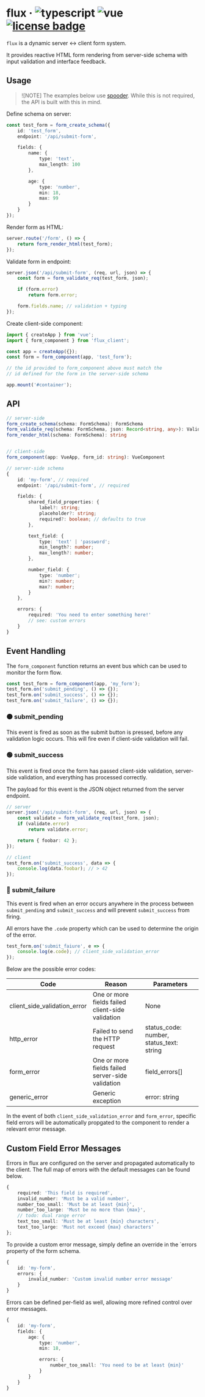 # flux &middot; ![typescript](https://img.shields.io/badge/typescript-blue) ![vue](https://img.shields.io/badge/vue-4FC08D) [![license badge](https://img.shields.io/github/license/Kruithne/devkit?color=yellow)](LICENSE)

`flux` is a dynamic server ↔ client form system.

It provides reactive HTML form rendering from server-side schema with input validation and interface feedback.

## Usage

> ![NOTE]
> The examples below use [spooder](https://github.com/Kruithne/spooder). While this is not required, the API is built with this in mind.

Define schema on server:
```ts
const test_form = form_create_schema({
	id: 'test_form',
	endpoint: '/api/submit-form',

	fields: {
		name: {
			type: 'text',
			max_length: 100
		},

		age: {
			type: 'number',
			min: 18,
			max: 99
		}
	}
});
```

Render form as HTML:
```ts
server.route('/form', () => {
	return form_render_html(test_form);
});
```

Validate form in endpoint:
```ts
server.json('/api/submit-form', (req, url, json) => {
	const form = form_validate_req(test_form, json);

	if (form.error)
		return form.error;

	form.fields.name; // validation + typing
});
```

Create client-side component:
```js
import { createApp } from 'vue';
import { form_component } from 'flux_client';

const app = createApp({});
const form = form_component(app, 'test_form');

// the id provided to form_component above must match the
// id defined for the form in the server-side schema

app.mount('#container');
```

## API

```ts
// server-side
form_create_schema(schema: FormSchema): FormSchema
form_validate_req(schema: FormSchema, json: Record<string, any>): ValidationResult | true
form_render_html(schema: FormSchema): string


// client-side
form_component(app: VueApp, form_id: string): VueComponent

// server-side schema
{
	id: 'my-form', // required
	endpoint: '/api/submit-form', // required

	fields: {
		shared_field_properties: {
			label?: string;
			placeholder?: string;
			required?: boolean; // defaults to true
		},

		text_field: {
			type: 'text' | 'password';
			min_length?: number;
			max_length?: number;
		},

		number_field: {
			type: 'number';
			min?: number;
			max?: number;
		}
	},

	errors: {
		required: 'You need to enter something here!'
		// see: custom errors
	}
}
```

## Event Handling

The `form_component` function returns an event bus which can be used to monitor the form flow.

```ts
const test_form = form_component(app, 'my_form');
test_form.on('submit_pending', () => {});
test_form.on('submit_success', () => {});
test_form.on('submit_failure', () => {});
```

### 🟠 submit_pending

This event is fired as soon as the submit button is pressed, before any validation logic occurs. This will fire even if client-side validation will fail.

### 🟢 submit_success

This event is fired once the form has passed client-side validation, server-side validation, and everything has processed correctly.

The payload for this event is the JSON object returned from the server endpoint.

```ts
// server
server.json('/api/submit-form', (req, url, json) => {
	const validate = form_validate_req(test_form, json);
	if (validate.error)
		return validate.error;

	return { foobar: 42 };
});

// client
test_form.on('submit_success', data => {
	console.log(data.foobar); // > 42
});
```

### 🔴 submit_failure

This event is fired when an error occurs anywhere in the process between `submit_pending` and `submit_success` and will prevent `submit_success` from firing.

All errors have the `.code` property which can be used to determine the origin of the error.

```ts
test_form.on('submit_faiure', e => {
	console.log(e.code); // client_side_validation_error
});
```

Below are the possible error codes:

| Code | Reason | Parameters |
| --- | --- | --- |
| client_side_validation_error | One or more fields failed client-side validation | None |
| http_error | Failed to send the HTTP request | status_code: number, status_text: string |
| form_error | One or more fields failed server-side validation | field_errors[] |
| generic_error | Generic exception | error: string |

In the event of both `client_side_validation_error` and `form_error`, specific field errors will be automatically propgated to the component to render a relevant error message.


## Custom Field Error Messages

Errors in flux are configured on the server and propagated automatically to the client. The full map of errors with the default messages can be found below.

```ts
{
	required: 'This field is required',
	invalid_number: 'Must be a valid number',
	number_too_small: 'Must be at least {min}',
	number_too_large: 'Must be no more than {max}',
	// todo: dual range error
	text_too_small: 'Must be at least {min} characters',
	text_too_large: 'Must not exceed {max} characters'
};
```

To provide a custom error message, simply define an override in the `errors property of the form schema.

```ts
{
	id: 'my-form',
	errors: {
		invalid_number: 'Custom invalid number error message'
	}
}
```

Errors can be defined per-field as well, allowing more refined control over error messages.

```ts
{
	id: 'my-form',
	fields: {
		age: {
			type: 'number',
			min: 18,

			errors: {
				number_too_small: 'You need to be at least {min}'
			}
		}
	}
}
```
